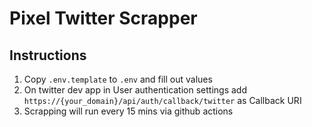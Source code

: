 # Pixel Twitter Scrapper

## Instructions

1. Copy `.env.template` to `.env` and fill out values
2. On twitter dev app in User authentication settings add `https://{your_domain}/api/auth/callback/twitter` as Callback URI
3. Scrapping will run every 15 mins via github actions
